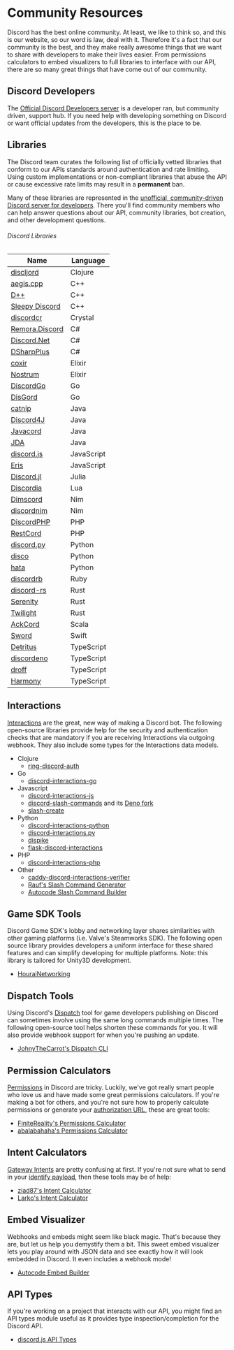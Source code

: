 # Community Resources

Discord has the best online community. At least, we like to think so, and this is our website, so our word is law, deal with it. Therefore it's a fact that our community is the best, and they make really awesome things that we want to share with developers to make their lives easier. From permissions calculators to embed visualizers to full libraries to interface with our API, there are so many great things that have come out of our community.

## Discord Developers

The [Official Discord Developers server](https://discord.gg/discord-developers) is a developer ran, but community driven, support hub. If you need help with developing something on Discord or want official updates from the developers, this is the place to be.

## Libraries

The Discord team curates the following list of officially vetted libraries that conform to our APIs standards around authentication and rate limiting. Using custom implementations or non-compliant libraries that abuse the API or cause excessive rate limits may result in a **permanent** ban.

Many of these libraries are represented in the [unofficial, community-driven Discord server for developers](https://discord.gg/discord-api). There you'll find community members who can help answer questions about our API, community libraries, bot creation, and other development questions.

###### Discord Libraries

| Name                                                         | Language   |
| ------------------------------------------------------------ | ---------- |
| [discljord](https://github.com/igjoshua/discljord)           | Clojure    |
| [aegis.cpp](https://github.com/zeroxs/aegis.cpp)             | C++        |
| [D++](https://github.com/brainboxdotcc/DPP)                  | C++        |
| [Sleepy Discord](https://github.com/yourWaifu/sleepy-discord)| C++        |
| [discordcr](https://github.com/shardlab/discordcr)           | Crystal    |
| [Remora.Discord](https://github.com/Nihlus/Remora.Discord)   | C#         |
| [Discord.Net](https://github.com/RogueException/Discord.Net) | C#         |
| [DSharpPlus](https://github.com/DSharpPlus/DSharpPlus)       | C#         |
| [coxir](https://github.com/satom99/coxir)                    | Elixir     |
| [Nostrum](https://github.com/Kraigie/nostrum)                | Elixir     |
| [DiscordGo](https://github.com/bwmarrin/discordgo)           | Go         |
| [DisGord](https://github.com/andersfylling/disgord)          | Go         |
| [catnip](https://github.com/mewna/catnip)                    | Java       |
| [Discord4J](https://discord4j.com/)                          | Java       |
| [Javacord](https://github.com/Javacord/Javacord)             | Java       |
| [JDA](https://github.com/DV8FromTheWorld/JDA)                | Java       |
| [discord.js](https://github.com/discordjs/discord.js)        | JavaScript |
| [Eris](https://github.com/abalabahaha/eris)                  | JavaScript |
| [Discord.jl](https://github.com/Xh4H/Discord.jl)             | Julia      |
| [Discordia](https://github.com/SinisterRectus/Discordia)     | Lua        |
| [Dimscord](https://github.com/krisppurg/dimscord)            | Nim        |
| [discordnim](https://github.com/Krognol/discordnim)          | Nim        |
| [DiscordPHP](https://github.com/discord-php/DiscordPHP)      | PHP        |
| [RestCord](https://www.restcord.com/)                        | PHP        |
| [discord.py](https://github.com/Rapptz/discord.py)           | Python     |
| [disco](https://github.com/b1naryth1ef/disco)                | Python     |
| [hata](https://github.com/HuyaneMatsu/hata)                  | Python     |
| [discordrb](https://github.com/shardlab/discordrb)           | Ruby       |
| [discord-rs](https://github.com/SpaceManiac/discord-rs)      | Rust       |
| [Serenity](https://github.com/serenity-rs/serenity)          | Rust       |
| [Twilight](https://github.com/twilight-rs/twilight)          | Rust       |
| [AckCord](https://github.com/Katrix/AckCord)                 | Scala      |
| [Sword](https://github.com/Azoy/Sword)                       | Swift      |
| [Detritus](https://github.com/detritusjs/client)             | TypeScript |
| [discordeno](https://github.com/discordeno/discordeno)       | TypeScript |
| [droff](https://github.com/tim-smart/droff)                  | TypeScript |
| [Harmony](https://github.com/harmonyland/harmony)            | TypeScript |

## Interactions

[Interactions](#DOCS_INTERACTIONS_RECEVING_AND_RESPONDING/) are the great, new way of making a Discord bot. The following open-source libraries provide help for the security and authentication checks that are mandatory if you are receiving Interactions via outgoing webhook. They also include some types for the Interactions data models.

- Clojure
  - [ring-discord-auth](https://github.com/JohnnyJayJay/ring-discord-auth)
- Go
  - [discord-interactions-go](https://github.com/bsdlp/discord-interactions-go)
- Javascript
  - [discord-interactions-js](https://github.com/discord/discord-interactions-js)
  - [discord-slash-commands](https://github.com/MeguminSama/discord-slash-commands) and its [Deno fork](https://deno.land/x/discord_slash_commands)
  - [slash-create](https://github.com/Snazzah/slash-create)
- Python
  - [discord-interactions-python](https://github.com/discord/discord-interactions-python)
  - [discord-interactions.py](https://github.com/LiBa001/discord-interactions.py)
  - [dispike](https://github.com/ms7m/dispike)
  - [flask-discord-interactions](https://github.com/Breq16/flask-discord-interactions)
- PHP
  - [discord-interactions-php](https://github.com/discord/discord-interactions-php)
- Other
  - [caddy-discord-interactions-verifier](https://github.com/CarsonHoffman/caddy-discord-interactions-verifier)
  - [Rauf's Slash Command Generator](https://rauf.wtf/slash)
  - [Autocode Slash Command Builder](https://autocode.com/tools/discord/command-builder/)

## Game SDK Tools

Discord Game SDK's lobby and networking layer shares similarities with other gaming platforms (i.e. Valve's Steamworks SDK). The following open source library provides developers a uniform interface for these shared features and can simplify developing for multiple platforms. Note: this library is tailored for Unity3D development.

- [HouraiNetworking](https://github.com/HouraiTeahouse/HouraiNetworking)

## Dispatch Tools

Using Discord's [Dispatch](#DOCS_DISPATCH_DISPATCH_AND_YOU) tool for game developers publishing on Discord can sometimes involve using the same long commands multiple times. The following open-source tool helps shorten these commands for you. It will also provide webhook support for when you're pushing an update.

- [JohnyTheCarrot's Dispatch CLI](https://github.com/JohnyTheCarrot/droops-dispatch)

## Permission Calculators

[Permissions](#DOCS_TOPICS_PERMISSIONS/permissions) in Discord are tricky. Luckily, we've got really smart people who love us and have made some great permissions calculators. If you're making a bot for others, and you're not sure how to properly calculate permissions or generate your [authorization URL](#DOCS_TOPICS_OAUTH2/bot-authorization-flow), these are great tools:

- [FiniteReality's Permissions Calculator](https://finitereality.github.io/permissions-calculator/?v=0)
- [abalabahaha's Permissions Calculator](https://discordapi.com/permissions.html#0)

## Intent Calculators

[Gateway Intents](#DOCS_TOPICS_GATEWAY/gateway-intents) are pretty confusing at first. If you're not sure what to send in your [identify payload](#DOCS_TOPICS_GATEWAY/identify), then these tools may be of help:

- [ziad87's Intent Calculator](https://ziad87.net/intents/)
- [Larko's Intent Calculator](https://discord-intents-calculator.vercel.app/)

## Embed Visualizer

Webhooks and embeds might seem like black magic. That's because they are, but let us help you demystify them a bit. This sweet embed visualizer lets you play around with JSON data and see exactly how it will look embedded in Discord. It even includes a webhook mode!

- [Autocode Embed Builder](https://autocode.com/tools/discord/embed-builder/)

## API Types

If you're working on a project that interacts with our API, you might find an API types module useful as it provides type inspection/completion for the Discord API.

- [discord.js API Types](https://github.com/discordjs/discord-api-types)
